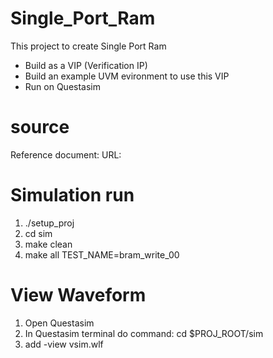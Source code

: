 # Single_Port_Ram
This project to create Single Port Ram
- Build as a VIP (Verification IP)
- Build an example UVM evironment to use this VIP
- Run on Questasim

# source
Reference document:
URL:

# Simulation run
1. ./setup_proj
2. cd sim
3. make clean
4. make all TEST_NAME=bram_write_00

# View Waveform
1. Open Questasim
2. In Questasim terminal do command: 
		cd $PROJ_ROOT/sim
3. add -view vsim.wlf
